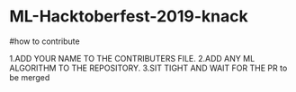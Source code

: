 # ML-Hacktoberfest-2019-knack


#how to contribute

1.ADD YOUR NAME TO THE CONTRIBUTERS FILE.
2.ADD ANY ML ALGORITHM TO THE REPOSITORY.
3.SIT TIGHT AND WAIT FOR THE PR to be merged
